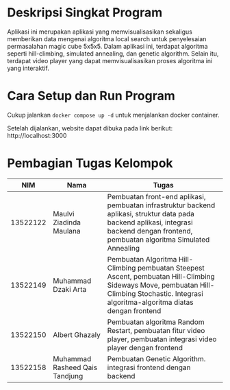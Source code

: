 # Deskripsi Singkat Program
Aplikasi ini merupakan aplikasi yang memvisualisasikan sekaligus memberikan data mengenai algoritma local search untuk penyelesaian permasalahan magic cube 5x5x5. Dalam aplikasi ini, terdapat algoritma seperti hill-climbing, simulated annealing, dan genetic algorithm. Selain itu, terdapat video player yang dapat memvisualisasikan proses algoritma ini yang interaktif.

# Cara Setup dan Run Program

Cukup jalankan `docker compose up -d` untuk menjalankan docker container.

Setelah dijalankan, website dapat dibuka pada link berikut: http://localhost:3000

# Pembagian Tugas Kelompok
| NIM | Nama | Tugas |
|-----|------|-------|
| 13522122 | Maulvi Ziadinda Maulana | Pembuatan front-end aplikasi, pembuatan infrastruktur backend aplikasi, struktur data pada backend aplikasi, integrasi backend dengan frontend, pembuatan algoritma Simulated Annealing
| 13522149 | Muhammad Dzaki Arta | Pembuatan Algoritma Hill-Climbing pembuatan Steepest Ascent, pembuatan Hill-Climbing Sideways Move, pembuatan Hill-Climbing Stochastic. Integrasi algoritma-algoritma diatas dengan frontend
| 13522150 | Albert Ghazaly | Pembuatan algoritma Random Restart, pembuatan fitur video player, pembuatan integrasi video player dengan frontend
| 13522158 | Muhammad Rasheed Qais Tandjung | Pembuatan Genetic Algorithm. integrasi frontend dengan backend